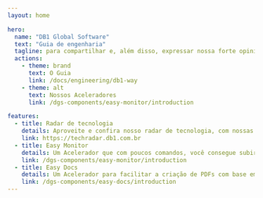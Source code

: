 ```yaml
---
layout: home

hero:
  name: "DB1 Global Software"
  text: "Guia de engenharia"
  tagline: para compartilhar e, além disso, expressar nossa forte opinião sobre como o software deve ser feito
  actions:
    - theme: brand
      text: O Guia
      link: /docs/engineering/db1-way
    - theme: alt
      text: Nossos Aceleradores
      link: /dgs-components/easy-monitor/introduction

features:
  - title: Radar de tecnologia
    details: Aproveite e confira nosso radar de tecnologia, com nossas opiniões sobre o linguagem, frameworks e ferramentas
    link: https://techradar.db1.com.br
  - title: Easy Monitor
    details: Um Acelerador que com poucos comandos, você consegue subir uma stack completa de observabilidade
    link: /dgs-components/easy-monitor/introduction
  - title: Easy Docs
    details: Um Acelerador para facilitar a criação de PDFs com base em templates React.
    link: /dgs-components/easy-docs/introduction
---
```

